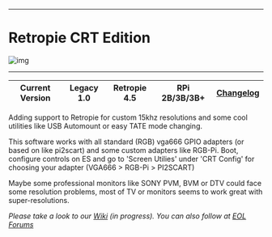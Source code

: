 ***
# Retropie CRT Edition

![img](https://github.com/krahsdevil/crt-for-retropie/blob/d398fe53a9e550c6aca72b926ea8c8a312aed028/logo.png?raw=true)
***
| Current Version  | Legacy 1.0  | Retropie 4.5 | RPi 2B/3B/3B+ | [Changelog](https://github.com/krahsdevil/crt-for-retropie/wiki/Changelogs-Retropie-CRT-Edition-Legacy)  |
|:---:|:---:|:---:|:---:|:---:|

Adding support to Retropie for custom 15khz resolutions and some cool utilities like USB Automount or easy TATE mode changing.

This software works with all standard (RGB) vga666 GPIO adapters (or based on like pi2scart) and some custom adapters like RGB-Pi.
Boot, configure controls on ES and go to 'Screen Utilies' under 'CRT Config' for choosing your adapter (VGA666 > RGB-Pi > PI2SCART)

Maybe some professional monitors like SONY PVM, BVM or DTV could face some resolution problems, most of TV or monitors seems to work great with super-resolutions.

_Please take a look to our [Wiki](https://github.com/krahsdevil/crt-for-retropie/wiki) (in progress)._
_You can also follow at  [EOL Forums](https://www.elotrolado.net/hilo_retropie-crt-edition-raspberry-pi-2b-3b-3b-tv-15khz-vga666-pi2scart-rgb-pi_2328132)_
